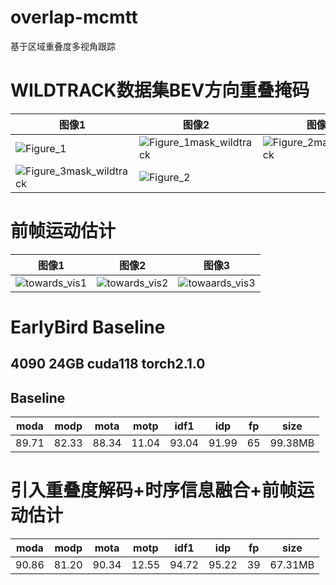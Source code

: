 # overlap-mcmtt
基于区域重叠度多视角跟踪

# WILDTRACK数据集BEV方向重叠掩码
| 图像1 | 图像2 | 图像3 |
|-------|-------|-------|
| ![Figure_1](https://github.com/smallboxx/overlap-mcmtt/assets/127008146/b5641fed-08cf-4726-a547-6b17136c7265) | ![Figure_1mask_wildtrack](https://github.com/smallboxx/overlap-mcmtt/assets/127008146/878ea8b3-64f9-4af0-89fb-c96ac58ed742) | ![Figure_2mask_wildtrack](https://github.com/smallboxx/overlap-mcmtt/assets/127008146/bde47325-049b-4127-bf11-19b479cee4a2) |
| ![Figure_3mask_wildtrack](https://github.com/smallboxx/overlap-mcmtt/assets/127008146/94fac25e-9088-4b03-8261-40e08cad04d1) | ![Figure_2](https://github.com/smallboxx/overlap-mcmtt/assets/127008146/d295de11-59ab-468a-bc22-14d63f6e7879) |       |

# 前帧运动估计
| 图像1 | 图像2 | 图像3 |
|-------|-------|-------|
|![towards_vis1](https://github.com/smallboxx/overlap-mcmtt/assets/127008146/2cb25ed8-75b8-498f-9a9f-316a4dafeeb6)|![towards_vis2](https://github.com/smallboxx/overlap-mcmtt/assets/127008146/1e8532f9-db2d-4792-8337-96d68bee2c0d)|![towaards_vis3](https://github.com/smallboxx/overlap-mcmtt/assets/127008146/3ac61aa9-2c8b-4c63-9fb4-857e370f569e)



 
# EarlyBird Baseline
## 4090 24GB cuda118 torch2.1.0
## Baseline
|moda|modp|mota|motp|idf1|idp|fp|size
|----|----|----|----|----|----|----|----|
|89.71|82.33|88.34|11.04|93.04|91.99|65|99.38MB|

# 引入重叠度解码+时序信息融合+前帧运动估计
|moda|modp|mota|motp|idf1|idp|fp|size
|----|----|----|----|----|----|----|----|
|90.86|81.20|90.34|12.55|94.72|95.22|39|67.31MB|
